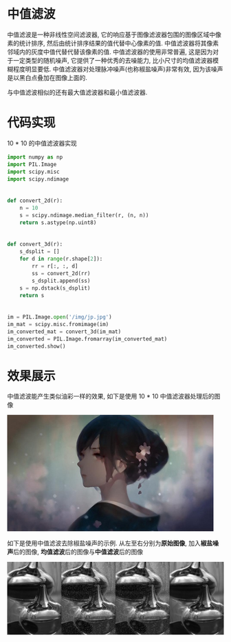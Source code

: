 # 中值滤波

中值滤波是一种非线性空间滤波器, 它的响应基于图像滤波器包围的图像区域中像素的统计排序, 然后由统计排序结果的值代替中心像素的值. 中值滤波器将其像素邻域内的灰度中值代替代替该像素的值. 中值滤波器的使用非常普遍, 这是因为对于一定类型的随机噪声, 它提供了一种优秀的去噪能力, 比小尺寸的均值滤波器模糊程度明显要低. 中值滤波器对处理脉冲噪声(也称椒盐噪声)非常有效, 因为该噪声是以黑白点叠加在图像上面的.

与中值滤波相似的还有最大值滤波器和最小值滤波器.

# 代码实现

10 * 10 的中值滤波器实现

```py
import numpy as np
import PIL.Image
import scipy.misc
import scipy.ndimage


def convert_2d(r):
    n = 10
    s = scipy.ndimage.median_filter(r, (n, n))
    return s.astype(np.uint8)


def convert_3d(r):
    s_dsplit = []
    for d in range(r.shape[2]):
        rr = r[:, :, d]
        ss = convert_2d(rr)
        s_dsplit.append(ss)
    s = np.dstack(s_dsplit)
    return s


im = PIL.Image.open('/img/jp.jpg')
im_mat = scipy.misc.fromimage(im)
im_converted_mat = convert_3d(im_mat)
im_converted = PIL.Image.fromarray(im_converted_mat)
im_converted.show()
```

# 效果展示

中值滤波能产生类似油彩一样的效果, 如下是使用 10 * 10 中值滤波器处理后的图像

![img](/img/pil/spatial_filter_medium/sample1.jpg)

如下是使用中值滤波去除椒盐噪声的示例. 从左至右分别为**原始图像**, 加入**椒盐噪声**后的图像, **均值滤波**后的图像与**中值滤波**后的图像

![img](/img/pil/spatial_filter_medium/sample2.jpg)
